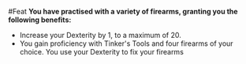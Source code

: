 #Feat
**You have practised with a variety of firearms, granting you the following benefits:**

* Increase your Dexterity by 1, to a maximum of 20.
* You gain proficiency with Tinker's Tools and four firearms of your choice. You use your Dexterity to fix your firearms